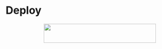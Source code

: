 # Deploy

<p align="center"><a href="https://heroku.com/deploy?template=https://github.com/ITZ-ZAID/Vc-Player"> <img src="https://img.shields.io/badge/Deploy%20To%20Heroku-blueviolet?style=for-the-badge&logo=heroku" width="300" height="50.75"/></a></p>
